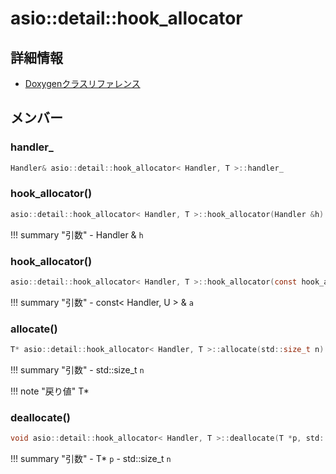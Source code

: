 # asio::detail::hook_allocator



## 詳細情報

- [Doxygenクラスリファレンス](https://lang-ship.com/reference/ESP32/latest/classasio_1_1detail_1_1hook__allocator.html)

## メンバー



###  handler_

```c
Handler& asio::detail::hook_allocator< Handler, T >::handler_
```


### hook_allocator()



```c
asio::detail::hook_allocator< Handler, T >::hook_allocator(Handler &h)
```

!!! summary "引数"
	- Handler & `h` 



### hook_allocator()



```c
asio::detail::hook_allocator< Handler, T >::hook_allocator(const hook_allocator< Handler, U > &a)
```

!!! summary "引数"
	- const< Handler, U > & `a` 



### allocate()



```c
T* asio::detail::hook_allocator< Handler, T >::allocate(std::size_t n)
```

!!! summary "引数"
	- std::size_t `n` 

!!! note "戻り値"
	T*



### deallocate()



```c
void asio::detail::hook_allocator< Handler, T >::deallocate(T *p, std::size_t n)
```

!!! summary "引数"
	- T* `p` 
	- std::size_t `n` 



